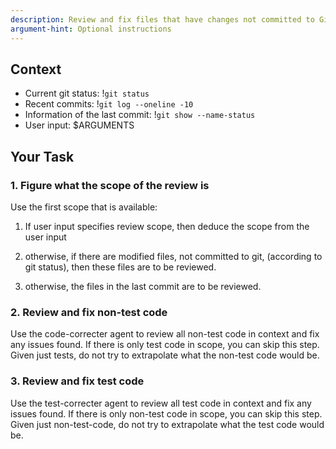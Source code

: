 ```yaml
---
description: Review and fix files that have changes not committed to Git
argument-hint: Optional instructions
---
```


## Context

- Current git status: !`git status`
- Recent commits: !`git log --oneline -10`
- Information of the last commit: !`git show --name-status`
- User input: $ARGUMENTS

## Your Task

### 1. Figure what the scope of the review is

Use the first scope that is available:

1. If user input specifies review scope, then deduce the scope from the user input

2. otherwise, if there are modified files, not committed to git, (according to git status), then these files are to be reviewed.

3. otherwise, the files in the last commit are to be reviewed.

### 2. Review and fix non-test code

Use the code-correcter agent to review all non-test code in context and fix any issues found.
If there is only test code in scope, you can skip this step. Given just tests, do not try to extrapolate what the
non-test code would be.

### 3. Review and fix test code

Use the test-correcter agent to review all test code in context and fix any issues found.
If there is only non-test code in scope, you can skip this step. Given just non-test-code, do not try to extrapolate what the
test code would be.
